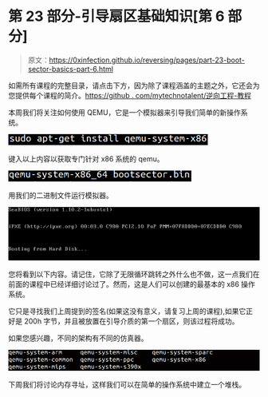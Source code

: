 # 第 23 部分-引导扇区基础知识[第 6 部分]

> 原文：<https://0xinfection.github.io/reversing/pages/part-23-boot-sector-basics-part-6.html>

如需所有课程的完整目录，请点击下方，因为除了课程涵盖的主题之外，它还会为您提供每个课程的简介。[https://github . com/mytechnotalent/逆向工程-教程](https://github.com/mytechnotalent/Reverse-Engineering-Tutorial)

本周我们将关注如何使用 QEMU，它是一个模拟器来引导我们简单的新操作系统。

![](img/bf8e590a9de579fb497777d487aae313.png)

键入以上内容以获取专门针对 x86 系统的 qemu。

![](img/0025a97e58e67439e68f874efb962b3f.png)

用我们的二进制文件运行模拟器。

![](img/f819865f512300d9ca8f240b65014c3c.png)

您将看到以下内容。请记住，它除了无限循环跳转之外什么也不做，这一点我们在前面的课程中已经详细讨论过了。然而，这是人们可以创建的最基本的 x86 操作系统。

它只是寻找我们上周提到的签名(如果这没有意义，请复习上周的课程),如果它正好是 200h 字节，并且被放置在引导介质的第一个扇区，则该过程将成功。

如果您感兴趣，不同的架构有不同的仿真器。

![](img/6af6e403a8954e458855f94aa8b84ab0.png)

下周我们将讨论内存寻址，这样我们可以在简单的操作系统中建立一个堆栈。